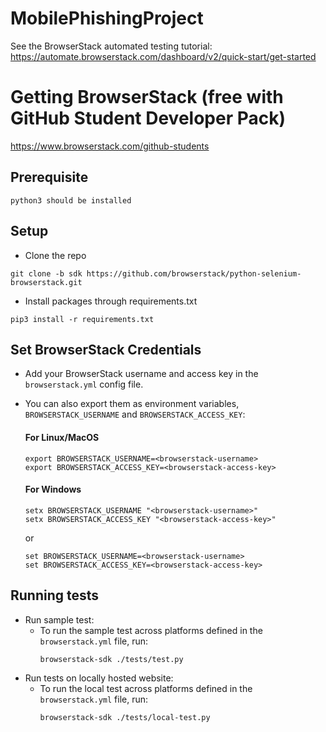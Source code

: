 # MobilePhishingProject
See the BrowserStack automated testing tutorial: https://automate.browserstack.com/dashboard/v2/quick-start/get-started

# Getting BrowserStack (free with GitHub Student Developer Pack)
https://www.browserstack.com/github-students

## Prerequisite
```
python3 should be installed
```

## Setup
* Clone the repo
```
git clone -b sdk https://github.com/browserstack/python-selenium-browserstack.git
``` 
* Install packages through requirements.txt
```
pip3 install -r requirements.txt
```

## Set BrowserStack Credentials
* Add your BrowserStack username and access key in the `browserstack.yml` config file.
* You can also export them as environment variables, `BROWSERSTACK_USERNAME` and `BROWSERSTACK_ACCESS_KEY`:

  #### For Linux/MacOS
    ```
    export BROWSERSTACK_USERNAME=<browserstack-username>
    export BROWSERSTACK_ACCESS_KEY=<browserstack-access-key>
    ```
  #### For Windows
    ```
    setx BROWSERSTACK_USERNAME "<browserstack-username>"
    setx BROWSERSTACK_ACCESS_KEY "<browserstack-access-key>"
    ```
    or
    ```
    set BROWSERSTACK_USERNAME=<browserstack-username>
    set BROWSERSTACK_ACCESS_KEY=<browserstack-access-key>
    ```

## Running tests
* Run sample test:
  - To run the sample test across platforms defined in the `browserstack.yml` file, run:
    ```
    browserstack-sdk ./tests/test.py
    ``` 
* Run tests on locally hosted website:
  - To run the local test across platforms defined in the `browserstack.yml` file, run:
    ```
    browserstack-sdk ./tests/local-test.py
    ``` 
